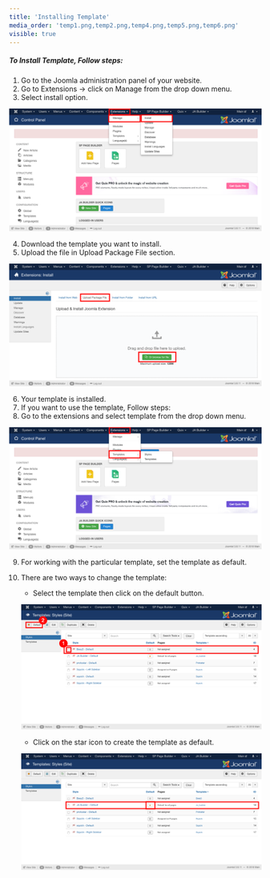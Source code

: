 ```yaml
---
title: 'Installing Template'
media_order: 'temp1.png,temp2.png,temp4.png,temp5.png,temp6.png'
visible: true
---
```


##### **To Install Template, Follow steps:**

1. Go to the Joomla administration panel of your website.
2. Go to Extensions -> click on Manage from the drop down menu.
3. Select install option.

![](temp1.png)

4. Download the template you want to install.
5. Upload the file in Upload Package File section.

![](temp2.png)

6. Your template is installed.
7. If you want to use the template, Follow steps:
8. Go to the extensions and select template from the drop down menu.

![](temp4.png)

9. For working with the particular template, set the template as default.
10. There are two ways to change the template:
    * Select the template then click on the default button.

    ![](temp6.png)
    
    * Click on the star icon to create the template as default.

    ![](temp5.png)